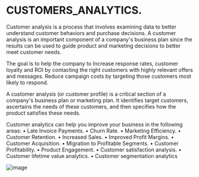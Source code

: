 # CUSTOMERS_ANALYTICS.  


Customer analysis is a process that involves examining data to better understand customer behaviors and purchase decisions. A customer analysis is an important component of a company's business plan since the results can be used to guide product and marketing decisions to better meet customer needs.

The goal is to help the company to Increase response rates, customer loyalty and ROI by contacting the right customers with highly relevant offers and messages. Reduce campaign costs by targeting those customers most likely to respond.

A customer analysis (or customer profile) is a critical section of a company's business plan or marketing plan. It identifies target customers, ascertains the needs of these customers, and then specifies how the product satisfies these needs.


Customer analytics can help you improve your business in the following areas:
•	Late Invoice Payments.
•	Churn Rate.
•	Marketing Efficiency. 
•	Customer Retention. 
•	Increased Sales. 
•	Improved Profit Margins. 
•	Customer Acquisition. 
•	Migration to Profitable Segments. 
•	Customer Profitability. 
•	Product Engagement.
•	Customer satisfaction analysis.
•	Customer lifetime value analytics.
•	Customer segmentation analytics



![image](https://user-images.githubusercontent.com/78287535/146990896-bb08f823-64a9-4df2-9aa4-8eaa84757dd3.png)

